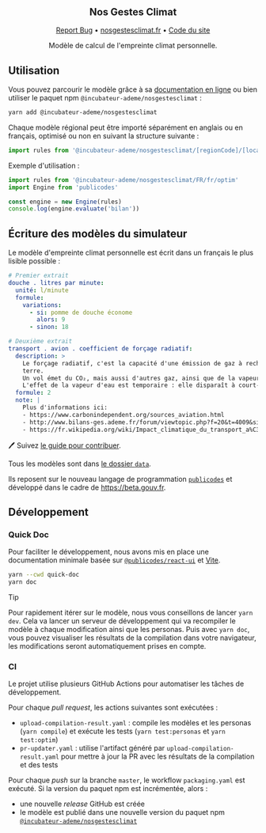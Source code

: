 <div align="center">
  <h3 align="center">
	<big>Nos Gestes Climat</big>
  </h3>
  <p align="center">
   <a href="https://github.com/incubateur-ademe/nosgestesclimat/issues">Report Bug</a>
   •
   <a href="https://nogestesclimat.fr">nosgestesclimat.fr</a>
   •
   <a href="https://github.com/incubateur-ademe/nosgestesclimat-site-nextjs">Code du site</a>
  </p>

<!-- ![CI][ci-link] ![NPM][npm-link] -->

Modèle de calcul de l'empreinte climat personnelle.

</div>

## Utilisation

Vous pouvez parcourir le modèle grâce à sa [documentation en
ligne](https://nosgestesclimat.fr/documentation) ou bien utiliser le paquet npm
`@incubateur-ademe/nosgestesclimat` :

```sh
yarn add @incubateur-ademe/nosgestesclimat
```

Chaque modèle régional peut être importé séparément en anglais ou en français, optimisé ou non en suivant la structure suivante :
```ts
import rules from '@incubateur-ademe/nosgestesclimat/[regionCode]/[locale]/["optim" | ""]'`
```

Exemple d'utilisation :
```ts
import rules from '@incubateur-ademe/nosgestesclimat/FR/fr/optim'
import Engine from 'publicodes'

const engine = new Engine(rules)
console.log(engine.evaluate('bilan'))
```

## Écriture des modèles du simulateur

Le modèle d'empreinte climat personnelle est écrit dans un français le plus
lisible possible :

```yaml
# Premier extrait
douche . litres par minute:
  unité: l/minute
  formule:
    variations:
      - si: pomme de douche économe
        alors: 9
      - sinon: 18

# Deuxième extrait
transport . avion . coefficient de forçage radiatif:
  description: >
    Le forçage radiatif, c'est la capacité d'une émission de gaz à rechauffer la
    terre.
    Un vol émet du CO₂, mais aussi d'autres gaz, ainsi que de la vapeur libérée en haute altitude. Le forçage radiatif de ces émissions est conséquent et doit donc être pris en compte, mais c'est une estimation très compliquée.
    L'effet de la vapeur d'eau est temporaire : elle disparaît à court-terme par rapport au CO₂ qui reste très longtemps présent. Son effet n'en reste pas moins massif.
  formule: 2
  note: |
    Plus d'informations ici:
    - https://www.carbonindependent.org/sources_aviation.html
    - http://www.bilans-ges.ademe.fr/forum/viewtopic.php?f=20&t=4009&sid=dea7e08c81c2f723b803d27e7e2a8797
    - https://fr.wikipedia.org/wiki/Impact_climatique_du_transport_a%C3%A9rien#Pond%C3%A9ration_des_%C3%A9missions
```

:pen: Suivez [le guide pour
contribuer](https://github.com/incubateur-ademe/nosgestesclimat/blob/master/CONTRIBUTING.md).

Tous les modèles sont dans [le dossier
`data`](https://github.com/incubateur-ademe/nosgestesclimat/tree/master/data).

Ils reposent sur le nouveau langage de programmation
[`publicodes`](https://publi.codes) et développé dans le cadre de
https://beta.gouv.fr.

## Développement

### Quick Doc

Pour faciliter le développement, nous avons mis en place une documentation
minimale basée sur [`@publicodes/react-ui`](https://publi.codes/docs/api/react-ui)
et [Vite](https://vitejs.dev/).

```bash
yarn --cwd quick-doc
yarn doc
```

> [!TIP]
> Pour rapidement itérer sur le modèle, nous vous conseillons de lancer `yarn dev`.
> Cela va lancer un serveur de développement qui va recompiler le modèle à
> chaque modification ainsi que les personas. Puis avec `yarn doc`, vous pouvez
> visualiser les résultats de la compilation dans votre navigateur, les
> modifications seront automatiquement prises en compte.

### CI

Le projet utilise plusieurs GitHub Actions pour automatiser les tâches de
développement.

Pour chaque _pull request_, les actions suivantes sont exécutées :

- `upload-compilation-result.yaml` : compile les modèles et les personas (`yarn compile`) et exécute
  les tests (`yarn test:personas` et `yarn test:optim`)
- `pr-updater.yaml` : utilise l'artifact généré par
  `upload-compilation-result.yaml` pour mettre à jour la PR avec les résultats
  de la compilation et des tests

Pour chaque _push_ sur la branche `master`, le workflow `packaging.yaml` est exécuté.
Si la version du paquet npm est incrémentée, alors :

- une nouvelle _release_ GitHub est créée
- le modèle est publié dans
  une nouvelle version du paquet npm
  [`@incubateur-ademe/nosgestesclimat`](https://www.npmjs.com/package/@incubateur-ademe/nosgestesclimat)
